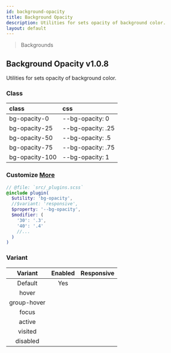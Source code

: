 ```yaml
---
id: background-opacity
title: Background Opacity
description: Utilities for sets opacity of background color.
layout: default
---
```


> Backgrounds

## Background Opacity <span class="ml-1 px-2 py-1 text-sm text-gray-600 bg-gray-300">v1.0.8</span>

Utilities for sets opacity of background color.

### Class

| <span class="px-3 py-1 text-white bg-charcoal-100 rounded-full">class</span> | <span class="px-3 py-1 text-white bg-charcoal-100 rounded-full">css</span> |
|:--|:--|
| bg-opacity-0 | --bg-opacity: 0 |
| bg-opacity-25 | --bg-opacity: .25 |
| bg-opacity-50 | --bg-opacity: .5 |
| bg-opacity-75 | --bg-opacity: .75 |
| bg-opacity-100 | --bg-opacity: 1 |

### Customize <a class="ml-1 px-2 py-1 text-sm text-gray-600 bg-gray-300" href="/plugin-api/">More</a>

```scss
// @file: `src/_plugins.scss`
@include plugin(
  $utility: 'bg-opacity',
  //$variant: 'responsive',
  $property: '--bg-opacity',
  $modifier: (
    '30': '.3',
    '40': '.4'
    //...
  )
)
```

### Variant

| <span class="font-semibold underline">Variant</span> | <span class="font-semibold underline">Enabled</span> | <span class="font-semibold underline">Responsive</span> |
|:-:|:-:|:-:|
| Default | Yes | |
| hover| | |
| group-hover | | |
| focus | | |
| active | | |
| visited | | |
| disabled | | |